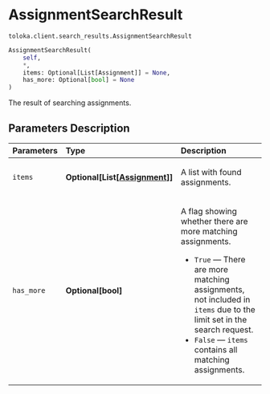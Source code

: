 # AssignmentSearchResult
`toloka.client.search_results.AssignmentSearchResult`

```python
AssignmentSearchResult(
    self,
    *,
    items: Optional[List[Assignment]] = None,
    has_more: Optional[bool] = None
)
```

The result of searching assignments.

## Parameters Description

| Parameters | Type | Description |
| :----------| :----| :-----------|
`items`|**Optional\[List\[[Assignment](toloka.client.assignment.Assignment.md)\]\]**|<p>A list with found assignments.</p>
`has_more`|**Optional\[bool\]**|<p>A flag showing whether there are more matching assignments.</p> <ul> <li>`True` — There are more matching assignments, not included in `items` due to the limit set in the search request.</li> <li>`False` — `items` contains all matching assignments.</li> </ul>
